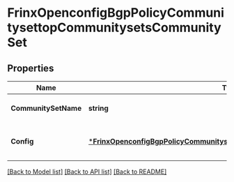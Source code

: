 # FrinxOpenconfigBgpPolicyCommunitysettopCommunitysetsCommunitySet

## Properties
Name | Type | Description | Notes
------------ | ------------- | ------------- | -------------
**CommunitySetName** | **string** | Optional[Reference to list key] REF:Optional.empty | [optional] [default to null]
**Config** | [***FrinxOpenconfigBgpPolicyCommunitysettopCommunitysetsCommunitysetConfig**](frinx.openconfig.bgp.policy.communitysettop.communitysets.communityset.Config.md) | Optional[Configuration data for BGP community sets] REF:Optional.empty | [optional] [default to null]

[[Back to Model list]](../README.md#documentation-for-models) [[Back to API list]](../README.md#documentation-for-api-endpoints) [[Back to README]](../README.md)


